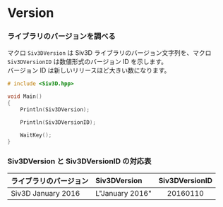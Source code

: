 ﻿# Version

### ライブラリのバージョンを調べる  
マクロ `Siv3DVersion` は Siv3D ライブラリのバージョン文字列を、マクロ `Siv3DVersionID` は数値形式のバージョン ID を示します。  
バージョン ID は新しいリリースほど大きい数になります。

```cpp
# include <Siv3D.hpp>

void Main()
{
	Println(Siv3DVersion);

	Println(Siv3DVersionID);

	WaitKey();
}
```

### Siv3DVersion と Siv3DVersionID の対応表

| ライブラリのバージョン | Siv3DVersion | Siv3DVersionID |
|:-------------|:-------------|:-----:|
| Siv3D January 2016             | L"January 2016" | 20160110 |
